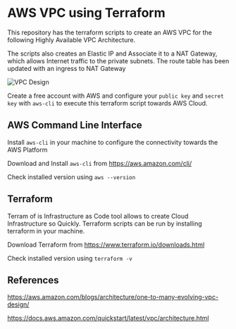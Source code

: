 # AWS VPC using Terraform

This repository has the terraform scripts to create an AWS VPC for the following Highly Available VPC Architecture.

The scripts also creates an Elastic IP and Associate it to a NAT Gateway, which allows Internet traffic to the private subnets. The route table has been updated with an ingress to NAT Gateway


![VPC Design](https://docs.aws.amazon.com/quickstart/latest/vpc/images/quickstart-vpc-design-fullscreen.png)

Create a free account with AWS and configure your ```public key``` and ```secret key``` with ```aws-cli``` to execute this terraform script towards AWS Cloud.

## AWS Command Line Interface

Install ```aws-cli``` in your machine to configure the connectivity towards the AWS Platform

Download and Install ```aws-cli``` from https://aws.amazon.com/cli/

Check installed version using ```aws --version```

## Terraform

Terram of is Infrastructure as Code tool allows to create Cloud Infrastructure so Quickly. Terraform scripts can be run by installing terraform in your machine.

Download Terraform from https://www.terraform.io/downloads.html

Check installed version using ```terraform -v```

## References

https://aws.amazon.com/blogs/architecture/one-to-many-evolving-vpc-design/

https://docs.aws.amazon.com/quickstart/latest/vpc/architecture.html


